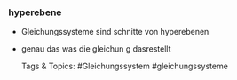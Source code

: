 ### hyperebene

- Gleichungssysteme sind schnitte von hyperebenen
- genau das was die gleichun g dasrestellt

   Tags & Topics:
   #Gleichungssystem
   #gleichungssysteme